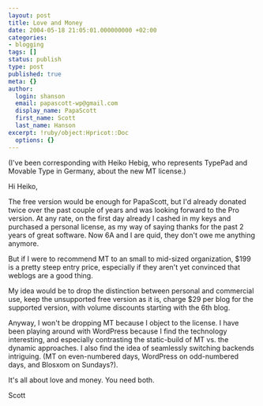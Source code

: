 ```yaml
---
layout: post
title: Love and Money
date: 2004-05-18 21:05:01.000000000 +02:00
categories:
- blogging
tags: []
status: publish
type: post
published: true
meta: {}
author:
  login: shanson
  email: papascott-wp@gmail.com
  display_name: PapaScott
  first_name: Scott
  last_name: Hanson
excerpt: !ruby/object:Hpricot::Doc
  options: {}
---
```

<p>(I've been corresponding with Heiko Hebig, who represents TypePad and Movable Type in Germany, about the new MT license.)</p>
<p>Hi Heiko,</p>
<p>The free version would be enough for PapaScott, but I'd already donated twice over the past couple of years and was looking forward to the Pro version. At any rate, on the first day already I cashed in my keys and purchased a personal license, as my way of saying thanks for the past 2 years of great software. Now 6A and I are quid, they don't owe me anything anymore.</p>
<p>But if I were to recommend MT to an small to mid-sized organization, $199 is a pretty steep entry price, especially if they aren't yet convinced that weblogs are a good thing.</p>
<p>My idea would be to drop the distinction between personal and commercial use, keep the unsupported free version as it is, charge $29 per blog for the supported version, with volume discounts starting with the 6th blog.</p>
<p>Anyway, I won't be dropping MT because I object to the license. I have been playing around with WordPress because I find the technology interesting, and especially contrasting the static-build of MT vs. the dynamic approaches. I also find the idea of seamlessly switching backends intriguing. (MT on even-numbered days, WordPress on odd-numbered days, and Blosxom on Sundays?).</p>
<p>It's all about love and money. You need both.</p>
<p>Scott</p>
